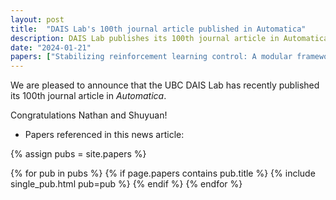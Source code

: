 ```yaml
---
layout: post
title:  "DAIS Lab's 100th journal article published in Automatica"
description: DAIS Lab publishes its 100th journal article in Automatica.
date: "2024-01-21"
papers: ["Stabilizing reinforcement learning control: A modular framework for optimizing over all stable behavior"]
---
```


We are pleased to announce that the UBC DAIS Lab has recently published its 100th journal article in *Automatica*.

Congratulations Nathan and Shuyuan!

- Papers referenced in this news article:

{% assign pubs = site.papers %}

{% for pub in pubs %}
  {% if page.papers contains pub.title %}
        {% include single_pub.html pub=pub %}
  {% endif %}
{% endfor %}